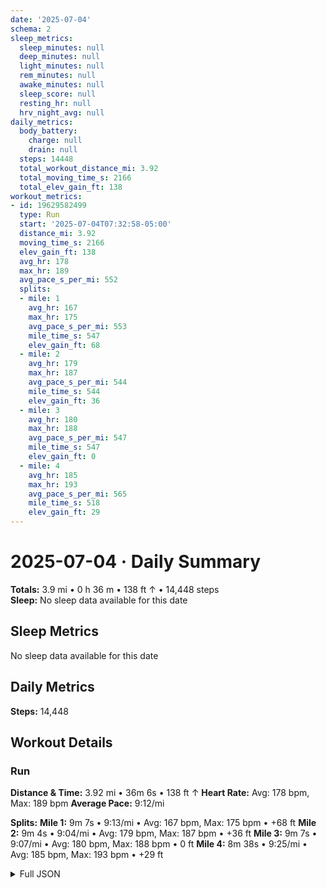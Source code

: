 ```yaml
---
date: '2025-07-04'
schema: 2
sleep_metrics:
  sleep_minutes: null
  deep_minutes: null
  light_minutes: null
  rem_minutes: null
  awake_minutes: null
  sleep_score: null
  resting_hr: null
  hrv_night_avg: null
daily_metrics:
  body_battery:
    charge: null
    drain: null
  steps: 14448
  total_workout_distance_mi: 3.92
  total_moving_time_s: 2166
  total_elev_gain_ft: 138
workout_metrics:
- id: 19629582499
  type: Run
  start: '2025-07-04T07:32:58-05:00'
  distance_mi: 3.92
  moving_time_s: 2166
  elev_gain_ft: 138
  avg_hr: 178
  max_hr: 189
  avg_pace_s_per_mi: 552
  splits:
  - mile: 1
    avg_hr: 167
    max_hr: 175
    avg_pace_s_per_mi: 553
    mile_time_s: 547
    elev_gain_ft: 68
  - mile: 2
    avg_hr: 179
    max_hr: 187
    avg_pace_s_per_mi: 544
    mile_time_s: 544
    elev_gain_ft: 36
  - mile: 3
    avg_hr: 180
    max_hr: 188
    avg_pace_s_per_mi: 547
    mile_time_s: 547
    elev_gain_ft: 0
  - mile: 4
    avg_hr: 185
    max_hr: 193
    avg_pace_s_per_mi: 565
    mile_time_s: 518
    elev_gain_ft: 29
---
```

# 2025-07-04 · Daily Summary
**Totals:** 3.9 mi • 0 h 36 m • 138 ft ↑ • 14,448 steps  
**Sleep:** No sleep data available for this date

## Sleep Metrics
No sleep data available for this date

## Daily Metrics
**Steps:** 14,448

## Workout Details
### Run
**Distance & Time:** 3.92 mi • 36m 6s • 138 ft ↑
**Heart Rate:** Avg: 178 bpm, Max: 189 bpm
**Average Pace:** 9:12/mi

**Splits:**
**Mile 1:** 9m 7s • 9:13/mi • Avg: 167 bpm, Max: 175 bpm • +68 ft
**Mile 2:** 9m 4s • 9:04/mi • Avg: 179 bpm, Max: 187 bpm • +36 ft
**Mile 3:** 9m 7s • 9:07/mi • Avg: 180 bpm, Max: 188 bpm • 0 ft
**Mile 4:** 8m 38s • 9:25/mi • Avg: 185 bpm, Max: 193 bpm • +29 ft


<details>
<summary>Full JSON</summary>

```json
{
  "date": "2025-07-04",
  "schema": 2,
  "sleep_metrics": {
    "sleep_minutes": null,
    "deep_minutes": null,
    "light_minutes": null,
    "rem_minutes": null,
    "awake_minutes": null,
    "sleep_score": null,
    "resting_hr": null,
    "hrv_night_avg": null
  },
  "daily_metrics": {
    "body_battery": {
      "charge": null,
      "drain": null
    },
    "steps": 14448,
    "total_workout_distance_mi": 3.92,
    "total_moving_time_s": 2166,
    "total_elev_gain_ft": 138
  },
  "workout_metrics": [
    {
      "id": 19629582499,
      "type": "Run",
      "start": "2025-07-04T07:32:58-05:00",
      "distance_mi": 3.92,
      "moving_time_s": 2166,
      "elev_gain_ft": 138,
      "avg_hr": 178,
      "max_hr": 189,
      "avg_pace_s_per_mi": 552,
      "splits": [
        {
          "mile": 1,
          "avg_hr": 167,
          "max_hr": 175,
          "avg_pace_s_per_mi": 553,
          "mile_time_s": 547,
          "elev_gain_ft": 68
        },
        {
          "mile": 2,
          "avg_hr": 179,
          "max_hr": 187,
          "avg_pace_s_per_mi": 544,
          "mile_time_s": 544,
          "elev_gain_ft": 36
        },
        {
          "mile": 3,
          "avg_hr": 180,
          "max_hr": 188,
          "avg_pace_s_per_mi": 547,
          "mile_time_s": 547,
          "elev_gain_ft": 0
        },
        {
          "mile": 4,
          "avg_hr": 185,
          "max_hr": 193,
          "avg_pace_s_per_mi": 565,
          "mile_time_s": 518,
          "elev_gain_ft": 29
        }
      ]
    }
  ]
}
```
</details>
